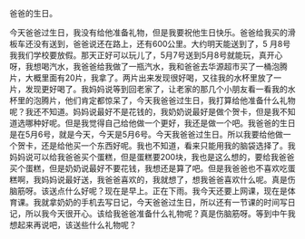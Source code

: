 爸爸的生日。

今天爸爸过生日，我没有给他准备礼物，但是我要祝他生日快乐。爸爸给我买的滑板车还没有送到，爸爸说还在路上，还有600公里。大约明天能送到了，5
月8号我我们学校要放假。那天正好可以玩儿了，5月7号送到5月8号就能玩，真开心呀，我想喝汽水，我爸爸给我做了一瓶汽水，我和爸爸去华源超市买了一桶泡腾片，大概里面有20片，我拿了。两片出来发现很好喝，又往我的水杯里放了一片，发现更好喝了。我妈妈说等到回老家了，让老家的那几个小朋友看一看我的水杯里的泡腾片，他们肯定都惊呆了，今天我爸爸过生日，我打算给他准备什么礼物呢？我还不知道。妈妈说最好不是花钱的，我奶奶说最好是做个贺卡，但是我不知道选哪种好呢。但是我觉得自己给他做一个更好，我还是做一个吧。我爸爸的生日是在5月6号，就是今天，今天是5月6号。今天我爸爸过生日。所以我要给他做一个贺卡，还是给他买一个东西好呢。我也不知道，看来只能用我的脑袋选择了。我妈妈说可以给我爸爸买个蛋糕，但是蛋糕要200块，我也是这么想的，要给我爸爸买个蛋糕，但是奶奶说最好不要花钱，我想还是算了吧。但是我爸爸也不喜欢吃蛋糕啊，我妈妈说最好送，我爸爸喜欢的，我就想了，想我爸爸喜欢什么呢。真是伤脑筋呀。该送点什么好呢？现在是早上。正在下雨。我今天还要上网课，现在是体育课。我就拿奶奶的手机去写日记，今天爸爸过生日，所以还有一节课的时间写日记，所以我今天很开心。该给我爸爸准备什么礼物呢？真是伤脑筋呀。等到中午我想起来再说吧，该送些什么礼物呢？
